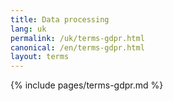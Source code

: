 ```yaml
---
title: Data processing
lang: uk
permalink: /uk/terms-gdpr.html
canonical: /en/terms-gdpr.html
layout: terms
---
```


{% include pages/terms-gdpr.md %}
